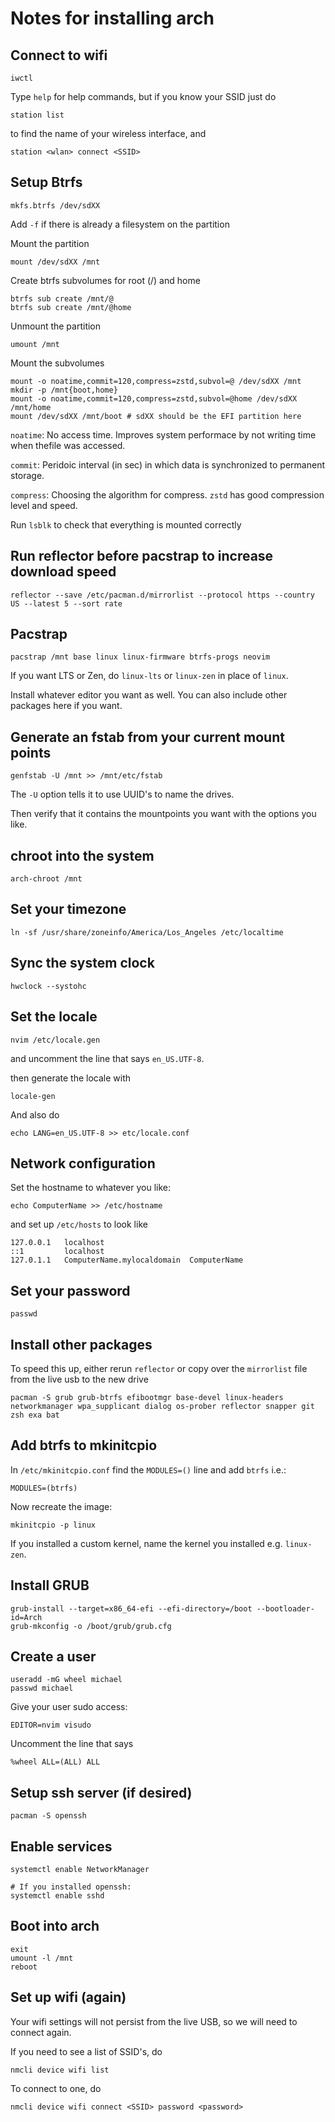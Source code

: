 # Notes for installing arch

## Connect to wifi

```
iwctl
```

Type `help` for help commands, but if you know your SSID just do

```
station list
```
to find the name of your wireless interface, and
```
station <wlan> connect <SSID>
```

## Setup Btrfs

```
mkfs.btrfs /dev/sdXX
```
Add `-f` if there is already a filesystem on the partition

Mount the partition
```
mount /dev/sdXX /mnt
```

Create btrfs subvolumes for root (/) and home
```
btrfs sub create /mnt/@
btrfs sub create /mnt/@home
```

Unmount the partition
```
umount /mnt
```

Mount the subvolumes
```
mount -o noatime,commit=120,compress=zstd,subvol=@ /dev/sdXX /mnt
mkdir -p /mnt{boot,home}
mount -o noatime,commit=120,compress=zstd,subvol=@home /dev/sdXX /mnt/home
mount /dev/sdXX /mnt/boot # sdXX should be the EFI partition here
```

`noatime`: No access time. Improves system performace by not writing time when thefile was accessed.

`commit`: Peridoic interval (in sec) in which data is synchronized to permanent storage.

`compress`: Choosing the algorithm for compress. `zstd` has good compression level and speed.

Run `lsblk` to check that everything is mounted correctly

## Run reflector before pacstrap to increase download speed

```
reflector --save /etc/pacman.d/mirrorlist --protocol https --country US --latest 5 --sort rate
```

## Pacstrap

```
pacstrap /mnt base linux linux-firmware btrfs-progs neovim
```

If you want LTS or Zen, do `linux-lts` or `linux-zen` in place of `linux`.

Install whatever editor you want as well. You can also include other packages here if you want.

## Generate an fstab from your current mount points

```
genfstab -U /mnt >> /mnt/etc/fstab
```

The `-U` option tells it to use UUID's to name the drives.

Then verify that it contains the mountpoints you want with the options you like.

## chroot into the system

```
arch-chroot /mnt
```

## Set your timezone

```
ln -sf /usr/share/zoneinfo/America/Los_Angeles /etc/localtime
```

## Sync the system clock

```
hwclock --systohc
```

## Set the locale

```
nvim /etc/locale.gen
```
and uncomment the line that says `en_US.UTF-8`.

then generate the locale with

```
locale-gen
```

And also do

```
echo LANG=en_US.UTF-8 >> etc/locale.conf
```

## Network configuration

Set the hostname to whatever you like:

```
echo ComputerName >> /etc/hostname
```

and set up `/etc/hosts` to look like

```
127.0.0.1   localhost
::1         localhost
127.0.1.1   ComputerName.mylocaldomain  ComputerName
```

## Set your password

```
passwd
```

## Install other packages

To speed this up, either rerun `reflector` or copy over the `mirrorlist` file from the live usb to the new drive

```
pacman -S grub grub-btrfs efibootmgr base-devel linux-headers networkmanager wpa_supplicant dialog os-prober reflector snapper git zsh exa bat
```

## Add btrfs to mkinitcpio

In `/etc/mkinitcpio.conf` find the `MODULES=()` line and add `btrfs` i.e.:
```
MODULES=(btrfs)
```

Now recreate the image:
```
mkinitcpio -p linux
```
If you installed a custom kernel, name the kernel you installed e.g. `linux-zen`.

## Install GRUB

```
grub-install --target=x86_64-efi --efi-directory=/boot --bootloader-id=Arch
grub-mkconfig -o /boot/grub/grub.cfg
```

## Create a user

```
useradd -mG wheel michael
passwd michael
```

Give your user sudo access:

```
EDITOR=nvim visudo
```

Uncomment the line that says
```
%wheel ALL=(ALL) ALL
```

## Setup ssh server (if desired)
```
pacman -S openssh
```

## Enable services

```
systemctl enable NetworkManager

# If you installed openssh:
systemctl enable sshd
```

## Boot into arch

```
exit
umount -l /mnt
reboot
```

## Set up wifi (again)

Your wifi settings will not persist from the live USB, so we will need to connect again.

If you need to see a list of SSID's, do
```
nmcli device wifi list
```
To connect to one, do
```
nmcli device wifi connect <SSID> password <password>
```

